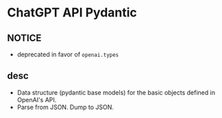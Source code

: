 # ChatGPT API Pydantic
## NOTICE
- deprecated in favor of `openai.types`

## desc
- Data structure (pydantic base models) for the basic objects defined in OpenAI's API.  
- Parse from JSON. Dump to JSON.  
